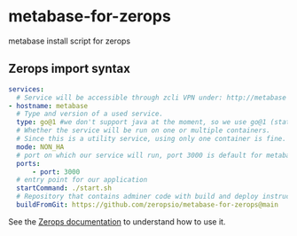 # metabase-for-zerops
metabase install script for zerops

## Zerops import syntax

```yaml
services:
  # Service will be accessible through zcli VPN under: http://metabase
- hostname: metabase
  # Type and version of a used service.
  type: go@1 #we don't support java at the moment, so we use go@1 (static binary container)
  # Whether the service will be run on one or multiple containers.
  # Since this is a utility service, using only one container is fine.
  mode: NON_HA
  # port on which our service will run, port 3000 is default for metabase
  ports:
      - port: 3000
  # entry point for our application
  startCommand: ./start.sh
  # Repository that contains adminer code with build and deploy instructions.
  buildFromGit: https://github.com/zeropsio/metabase-for-zerops@main
```

See the [Zerops documentation](https://docs.zerops.io/documentation/export-import/project-service-export-import.html) to understand how to use it.